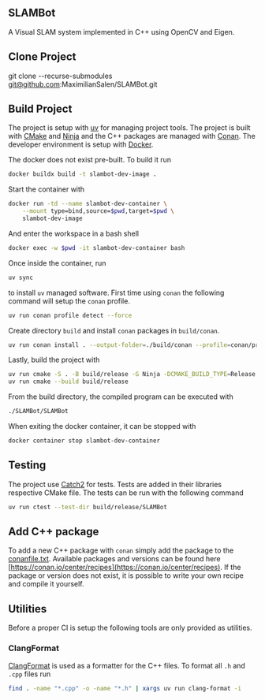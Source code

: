 SLAMBot
-------

A Visual SLAM system implemented in C++ using OpenCV and Eigen.

## Clone Project
git clone --recurse-submodules git@github.com:MaximilianSalen/SLAMBot.git

## Build Project
The project is setup with [uv](https://github.com/astral-sh/uv) for managing
project tools. The project is built with [CMake](https://cmake.org/) and
[Ninja](https://ninja-build.org/) and the C++ packages are managed with
[Conan](https://conan.io/). The developer environment is setup with
[Docker](https://www.docker.com/).

The docker does not exist pre-built. To build it run
```sh
docker buildx build -t slambot-dev-image .
```
Start the container with
```sh
docker run -td --name slambot-dev-container \
    --mount type=bind,source=$pwd,target=$pwd \
    slambot-dev-image
```
And enter the workspace in a bash shell
```sh
docker exec -w $pwd -it slambot-dev-container bash
```

Once inside the container, run
```sh
uv sync
```
to install `uv` managed software. First time using `conan` the following command
will setup the `conan` profile.
```sh
uv run conan profile detect --force
```
Create directory `build` and install `conan` packages in `build/conan`.
```sh
uv run conan install . --output-folder=./build/conan --profile=conan/profiles/linux
```
Lastly, build the project with
```sh
uv run cmake -S . -B build/release -G Ninja -DCMAKE_BUILD_TYPE=Release
uv run cmake --build build/release
```

From the build directory, the compiled program can be executed with
```sh
./SLAMBot/SLAMBot
```

When exiting the docker container, it can be stopped with
```sh
docker container stop slambot-dev-container
```

## Testing
The project use [Catch2](https://github.com/catchorg/Catch2) for tests. Tests
are added in their libraries respective CMake file. The tests can be run with
the following command
```sh
uv run ctest --test-dir build/release/SLAMBot
```

## Add C++ package
To add a new C++ package with `conan` simply add the package to the
[conanfile.txt](./conanfile.txt). Available packages and versions can be found
here [https://conan.io/center/recipes](https://conan.io/center/recipes). If the
package or version does not exist, it is possible to write your own recipe and
compile it yourself.

## Utilities
Before a proper CI is setup the following tools are only provided as utilities.
### ClangFormat
[ClangFormat](https://clang.llvm.org/docs/ClangFormat.html) is used as a
formatter for the C++ files. To format all `.h` and `.cpp` files run
```sh
find . -name "*.cpp" -o -name "*.h" | xargs uv run clang-format -i
```
